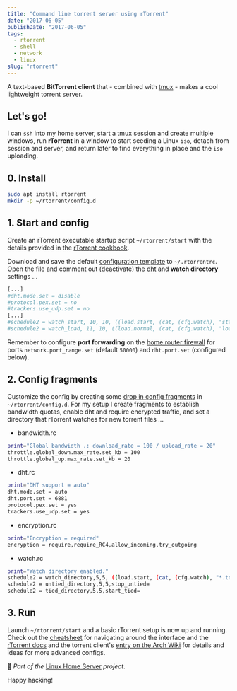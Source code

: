 ```yaml
---
title: "Command line torrent server using rTorrent"
date: "2017-06-05"
publishDate: "2017-06-05"
tags:
  - rtorrent
  - shell
  - network
  - linux
slug: "rtorrent"
---
```


A text-based **BitTorrent client** that - combined with [tmux](http://www.circuidipity.com/tmux) - makes a cool lightweight torrent server.

## Let's go!

I can `ssh` into my home server, start a tmux session and create multiple windows, run **rTorrent** in a window to start seeding a Linux `iso`, detach from session and server, and return later to find everything in place and the `iso` uploading.

## 0. Install

```bash
sudo apt install rtorrent
mkdir -p ~/rtorrent/config.d
```

## 1. Start and config

Create an rTorrent executable startup script `~/rtorrent/start` with the details provided in the [rTorrent cookbook](https://rtorrent-docs.readthedocs.io/en/latest/cookbook.html#the-rtorrent-command-line).

Download and save the default [configuration template](https://github.com/rakshasa/rtorrent/wiki/CONFIG-Template) to `~/.rtorrentrc`. Open the file and comment out (deactivate) the [dht](https://en.wikipedia.org/wiki/Distributed_hash_table) and **watch directory** settings ...

```bash
[...]
#dht.mode.set = disable
#protocol.pex.set = no
#trackers.use_udp.set = no
[...]
#schedule2 = watch_start, 10, 10, ((load.start, (cat, (cfg.watch), "start/*.torrent")))
#schedule2 = watch_load, 11, 10, ((load.normal, (cat, (cfg.watch), "load/*.torrent")))
```

Remember to configure **port forwarding** on the [home router firewall](http://www.circuidipity.com/20141006) for ports `network.port_range.set` (default `50000`) and `dht.port.set` (configured below).

## 2. Config fragments

Customize the config by creating some [drop in config fragments](https://rtorrent-docs.readthedocs.io/en/latest/use-cases.html#load-drop-in-config-fragments) in `~/rtorrent/config.d`. For my setup I create fragments to establish bandwidth quotas, enable dht and require encrypted traffic, and set a directory that rTorrent watches for new torrent files ...

* bandwidth.rc

```bash
print="Global bandwidth .: download_rate = 100 / upload_rate = 20"
throttle.global_down.max_rate.set_kb = 100
throttle.global_up.max_rate.set_kb = 20
```

* dht.rc

```bash
print="DHT support = auto"
dht.mode.set = auto
dht.port.set = 6881
protocol.pex.set = yes
trackers.use_udp.set = yes
```

* encryption.rc

```bash
print="Encryption = required"
encryption = require,require_RC4,allow_incoming,try_outgoing
```

* watch.rc

```bash
print="Watch directory enabled."
schedule2 = watch_directory,5,5, ((load.start, (cat, (cfg.watch), "*.torrent")))
schedule2 = untied_directory,5,5,stop_untied=
schedule2 = tied_directory,5,5,start_tied=
```

## 3. Run

Launch `~/rtorrent/start` and a basic rTorrent setup is now up and running. Check out the [cheatsheet](http://getos.org/rtorrent_ref.pdf) for navigating around the interface and the [rTorrent docs](https://rtorrent-docs.readthedocs.io/en/latest/overview.html) and the torrent client's [entry on the Arch Wiki](https://wiki.archlinux.org/index.php/RTorrent) for details and ideas for more advanced configs.

:penguin: *Part of the* [Linux Home Server](https://www.circuidipity.com/home-server/) *project*.

Happy hacking!
